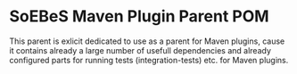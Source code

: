 SoEBeS Maven Plugin Parent POM
==============================

This parent is exlicit dedicated to use as a parent for Maven plugins,
cause it contains already a large number of usefull dependencies and
already configured parts for running tests (integration-tests) etc.
for Maven plugins.
